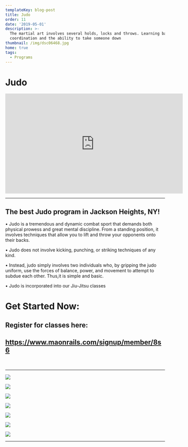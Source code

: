 ```yaml
---
templateKey: blog-post
title: Judo
order: 11
date: '2019-05-01'
description: >-
  The martial art involves several holds, locks and throws. Learning balance,
  coordination and the ability to take someone down
thumbnail: /img/dsc06468.jpg
home: true
tags:
  - Programs
---
```

# Judo

<iframe src="https://www.facebook.com/plugins/video.php?height=315&href=https%3A%2F%2Fwww.facebook.com%2FATjiujitsuNYC%2Fvideos%2F3609156632515118%2F&show_text=false&width=560" width="560" height="315" style="border:none;overflow:hidden" scrolling="no" frameborder="0" allowfullscreen="true" allow="autoplay; clipboard-write; encrypted-media; picture-in-picture; web-share" allowFullScreen="true"></iframe>

- - -

## The best Judo program in Jackson Heights, NY!

• Judo is a tremendous and dynamic combat sport that demands both physical prowess and great mental discipline. From a standing position, it involves techniques that allow you to lift and throw your opponents onto their backs.

• Judo does not involve kicking, punching, or striking techniques of any kind.

• Instead, judo simply involves two individuals who, by gripping the judo uniform, use the forces of balance, power, and movement to attempt to subdue each other. Thus,it is simple and basic.

• Judo is incorporated into our Jiu-Jitsu classes

# Get Started Now:

## Register for classes here:

## <https://www.maonrails.com/signup/member/8s6>

<br>

- - -

![](/img/dsc01093.jpg)

![](/img/dsc01843.jpg)

![](/img/dsc01847.jpg)

![](/img/dsc08982.jpg)

![](/img/dsc01901.jpg)

![](/img/dsc01903.jpg)

![](/img/dsc08975.jpg)

- - -
